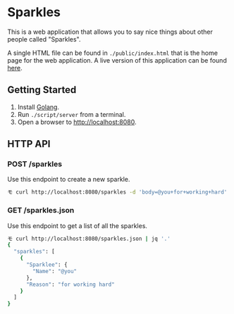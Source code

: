 # Sparkles

This is a web application that allows you to say nice things about other people
called "Sparkles".

A single HTML file can be found in `./public/index.html` that is the home page
for the web application. A live version of this application can be found
[here][production].

## Getting Started

1. Install [Golang][golang].
2. Run `./script/server` from a terminal.
3. Open a browser to [http://localhost:8080](http://localhost:8080).

## HTTP API

### POST /sparkles

Use this endpoint to create a new sparkle.

```bash
モ curl http://localhost:8080/sparkles -d 'body=@you+for+working+hard'
```

### GET /sparkles.json

Use this endpoint to get a list of all the sparkles.

```bash
モ curl http://localhost:8080/sparkles.json | jq '.'
{
  "sparkles": [
    {
      "Sparklee": {
        "Name": "@you"
      },
      "Reason": "for working hard"
    }
  ]
}
```

[golang]: https://golang.org/doc/install
[production]: https://sparklehub.herokuapp.com
